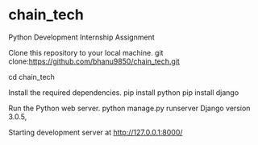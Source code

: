 # chain_tech
Python Development Internship Assignment

Clone this repository to your local machine.
git clone:https://github.com/bhanu9850/chain_tech.git

cd chain_tech

Install the required dependencies.
pip install python
pip install django

Run the Python web server.
python manage.py runserver
Django version 3.0.5,

Starting development server at http://127.0.0.1:8000/
